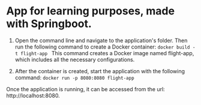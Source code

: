 # App for learning purposes, made with Springboot.

1. Open the command line and navigate to the application's folder. Then run the following command to create a Docker container:
```docker build -t flight-app ```
This command creates a Docker image named flight-app, which includes all the necessary configurations.

2. After the container is created, start the application with the following command:
``` docker run -p 8080:8080 flight-app ```

Once the application is running, it can be accessed from the url: http://localhost:8080.
